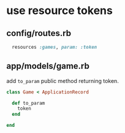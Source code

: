 # use resource tokens

## config/routes.rb

```ruby
  resources :games, param: :token
```

## app/models/game.rb

add `to_param` public method returning token.

```ruby
class Game < ApplicationRecord

  def to_param
    token
  end

end
```

